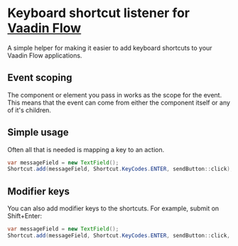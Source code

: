 # Keyboard shortcut listener for [Vaadin Flow](https://vaadin.com/flow)

A simple helper for making it easier to add keyboard shortcuts to your Vaadin Flow applications.

## Event scoping

The component or element you pass in works as the scope for the event. This means that the event can come from either the component itself or any of it's children.


## Simple usage

Often all that is needed is mapping a key to an action.

```java
var messageField = new TextField();
Shortcut.add(messageField, Shortcut.KeyCodes.ENTER, sendButton::click);
```

## Modifier keys

You can also add modifier keys to the shortcuts. For example, submit on Shift+Enter:

```java
var messageField = new TextField();
Shortcut.add(messageField, Shortcut.KeyCodes.ENTER, sendButton::click, Shortcut.Modifiers.SHIFT);
```